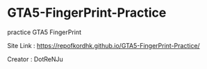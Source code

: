 # GTA5-FingerPrint-Practice
practice GTA5 FingerPrint

Site Link : https://repofkordhk.github.io/GTA5-FingerPrint-Practice/

Creator : DotReNJu
